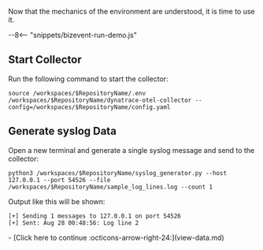 Now that the mechanics of the environment are understood, it is time to use it.

--8<-- "snippets/bizevent-run-demo.js"

## Start Collector

Run the following command to start the collector:

``` { "name": "[background] run otel collector" }
source /workspaces/$RepositoryName/.env
/workspaces/$RepositoryName/dynatrace-otel-collector --config=/workspaces/$RepositoryName/config.yaml
```

## Generate syslog Data

Open a new terminal and generate a single syslog message and send to the collector:

``` {"name": "send log to collector"}
python3 /workspaces/$RepositoryName/syslog_generator.py --host 127.0.0.1 --port 54526 --file /workspaces/$RepositoryName/sample_log_lines.log --count 1
```

Output like this will be shown:

```
[+] Sending 1 messages to 127.0.0.1 on port 54526
[+] Sent: Aug 28 00:48:56: Log line 2
```

<div class="grid cards" markdown>
- [Click here to continue :octicons-arrow-right-24:](view-data.md)
</div>
